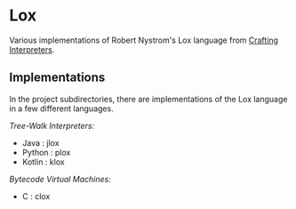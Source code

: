 # Lox

Various implementations of Robert Nystrom's Lox language from [Crafting Interpreters](http://www.craftinginterpreters.com/).

## Implementations

In the project subdirectories, there are implementations of the Lox language in a few different languages.

*Tree-Walk Interpreters:*
* Java : jlox
* Python : plox
* Kotlin : klox

*Bytecode Virtual Machines:*
* C : clox

